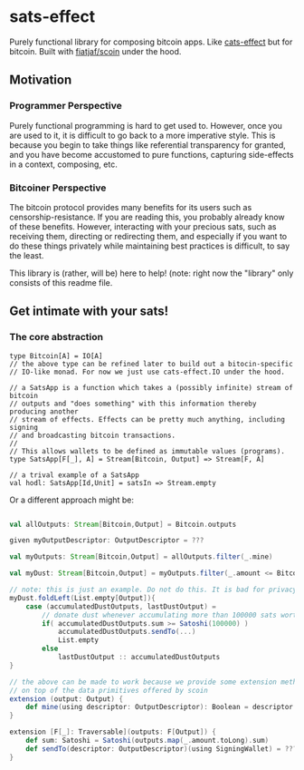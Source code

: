 # sats-effect
Purely functional library for composing bitcoin apps. 
Like [cats-effect](https://typelevel.org/cats-effect) but for bitcoin.
Built with [fiatjaf/scoin](https://github.com/fiatjaf/scoin) under the hood.

## Motivation
### Programmer Perspective
Purely functional programming is hard to get used to. However, once you are used
to it, it is difficult to go back to a more imperative style. This is because you
begin to take things like referential transparency for granted, and you have become
accustomed to pure functions, capturing side-effects in a context, composing, etc.

### Bitcoiner Perspective
The bitcoin protocol provides many benefits for its users such as censorship-resistance.
If you are reading this, you probably already know of these benefits. However, 
interacting with your precious sats, such as receiving them, directing or redirecting them,
and especially if you want to do these things privately while maintaining best practices
is difficult, to say the least.

This library is (rather, will be) here to help! (note: right now the "library" 
only consists of this readme file.

## Get intimate with your sats!

### The core abstraction

```
type Bitcoin[A] = IO[A]  
// the above type can be refined later to build out a bitocin-specific 
// IO-like monad. For now we just use cats-effect.IO under the hood.

// a SatsApp is a function which takes a (possibly infinite) stream of bitcoin 
// outputs and "does something" with this information thereby producing another 
// stream of effects. Effects can be pretty much anything, including signing
// and broadcasting bitcoin transactions.
// 
// This allows wallets to be defined as immutable values (programs).
type SatsApp[F[_], A] = Stream[Bitcoin, Output] => Stream[F, A]

// a trival example of a SatsApp
val hodl: SatsApp[Id,Unit] = satsIn => Stream.empty
```

Or a different approach might be:

```scala

val allOutputs: Stream[Bitcoin,Output] = Bitcoin.outputs

given myOutputDescriptor: OutputDescriptor = ??? 

val myOutputs: Stream[Bitcoin,Output] = allOutputs.filter(_.mine)

val myDust: Stream[Bitcoin,Output] = myOutputs.filter(_.amount <= Bitcoin.DUST_LIMIT)

// note: this is just an example. Do not do this. It is bad for privacy.
myDust.foldLeft(List.empty[Output]){
    case (accumulatedDustOutputs, lastDustOutput) =
        // donate dust whenever accumulating more than 100000 sats worth 
        if( accumulatedDustOutputs.sum >= Satoshi(100000) ) 
            accumulatedDustOutputs.sendTo(...)
            List.empty
        else
            lastDustOutput :: accumulatedDustOutputs
}

// the above can be made to work because we provide some extension methods
// on top of the data primitives offered by scoin
extension (output: Output) {
    def mine(using descriptor: OutputDescriptor): Boolean = descriptor.contains(output)
}

extension [F[_]: Traversable](outputs: F[Output]) {
    def sum: Satoshi = Satoshi(outputs.map(_.amount.toLong).sum)
    def sendTo(descriptor: OutputDescriptor)(using SigningWallet) = ???
}
```


